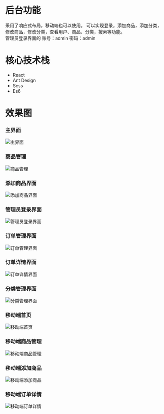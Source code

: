# 后台功能
采用了响应式布局，移动端也可以使用。
可以实现登录，添加商品，添加分类，修改商品，修改分类，查看用户、商品、分类，搜索等功能。  
管理员登录界面的    账号：admin     密码：admin

# 核心技术栈
- React
- Ant Design
- Scss
- Es6


# 效果图


### 主界面
![主界面](https://raw.githubusercontent.com/dearDreamWeb/React_manage/master/src/images/首页.png)

### 商品管理
![商品管理](https://raw.githubusercontent.com/dearDreamWeb/React_manage/master/src/images/商品管理页面.png)

### 添加商品界面
![添加商品界面](https://raw.githubusercontent.com/dearDreamWeb/React_manage/master/src/images/添加商品界面.png)

### 管理员登录界面
![管理员登录界面](https://raw.githubusercontent.com/dearDreamWeb/React_manage/master/src/images/管理员登录界面.png)

### 订单管理界面
![订单管理界面](https://raw.githubusercontent.com/dearDreamWeb/React_manage/master/src/images/订单管理界面.png)

### 订单详情界面
![订单详情界面](https://raw.githubusercontent.com/dearDreamWeb/React_manage/master/src/images/订单详情界面.png)

### 分类管理界面
![分类管理界面](https://raw.githubusercontent.com/dearDreamWeb/React_manage/master/src/images/分类管理界面.png)

### 移动端首页
![移动端首页](https://raw.githubusercontent.com/dearDreamWeb/React_manage/master/src/images/移动端首页.png)

### 移动端商品管理
![移动端商品管理](https://raw.githubusercontent.com/dearDreamWeb/React_manage/master/src/images/移动端商品管理.png)

### 移动端添加商品
![移动端添加商品](https://raw.githubusercontent.com/dearDreamWeb/React_manage/master/src/images/移动端添加商品.png)

### 移动端订单详情
![移动端订单详情](https://raw.githubusercontent.com/dearDreamWeb/React_manage/master/src/images/移动端订单详情.png)